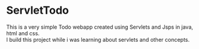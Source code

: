 # ServletTodo

This is a very simple Todo webapp created using Servlets and Jsps in java, html and css. <br>
I build this project while i was learning about servlets and other concepts.
